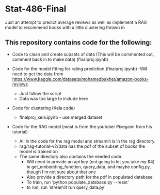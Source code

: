 # Stat-486-Final
Just an attempt to predict average reviews as well as implement a RAG model to recommend books with a little clustering thrown in

## This repository contains code for the following:
* Code to clean and create subsets of data (This will be commented out, comment back in to make data) (finalproj.ipynb)
* Code for the model fitting for rating prediction (finalproj.ipynb)
   -Will need to get the data from https://www.kaggle.com/datasets/mohamedbakhet/amazon-books-reviews
   - Just follow the script
   - Data was too large to include here

* Code for clustering (Xela code)
   - finalproj_xela.ipynb - use merged dataset
  
* Code for the RAG model (most is from the youtuber Pixegami from his tutorial)
    - All in the code for the rag model and streamlit is in the rag directory.
    - rag/rag-tutorial-v2/data has the pdf of the subset of books the model is trained on
    - The same directory also contains the needed code.
        * Will need to provide an api key (not going to let you take my $4) in get_embedding_function, query_data, and maybe config.py, though I'm not sure about that one
        * Also provide a directory path for the pdf in populated database
        * To train, run 'python populate_database.py --reset'
        * to run, run 'streamlit run query_data.py' 

